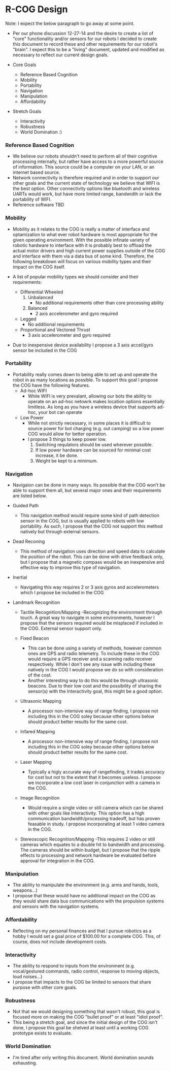 R-COG Design
============

Note:  I expect the below paragraph to go away at some point.

- Per our phone discussion 12-27-14 and the desire to create a list of "core" functionality and/or sensors for our robots I decided to create this document to record these and other requirements for our robot's "brain".  I expect this to be a "living" document, updated and modified as necessary to reflect our current design goals.


+ Core Goals
  - Reference Based Cognition
  - Mobility
  - Portability
  - Navigation
  - Manipulation
  - Affordability

+ Stretch Goals
  - Interactivity
  - Robustness
  - World Domination :)

###  Reference Based Cognition
  + We believe our robots shouldn't need to perform all of their cognitive processing internally, but rather have access to a more powerful source of information.  This source could be a computer on your LAN, or an internet based source.
  + Network connectivity is therefore required and in order to support our other goals and the current state of technology we believe that WIFI is the best option.  Other connectivity options like bluetooth and wireless UARTs would work, but have more limited range, bandwidth or lack the portability of WIFI.
  + Reference software TBD
  
### Mobility
  + Mobility as it relates to the COG is really a matter of interface and optamization to what ever robot hardware is most appropriate for the given operating environment.  With the possible infinate variety of robotic hardware to interface with it is probably best to offload the actual motor drivers and high current power supplies outside of the COG and interface with them via a data bus of some kind.  Therefore, the following breakdown will focus on various mobility types and their impact on the COG itself.

  + A list of popular mobility types we should consider and their requirements:
    - Differential Wheeled
      1. Unbalanced
          - No additional requirements other than core processing ability
      2. Balanced
          - 2 axis accelerometer and gyro required
    - Legged
      - No additional requirements
    - Proportional and Vectored Thrust
      - 3 axis accelerometer and gyro required

  + Due to inexpensive device availability I propose a 3 axis accel/gyro sensor be included in the COG

### Portability
  + Portability really comes down to being able to set up and operate the robot in as many locations as possible. To support this goal I propose the COG have the following features.
    - Ad-hoc WIFI
      - While WIFI is very prevalant, allowing our bots the ability to operate on an ad-hoc netowrk makes location options essentially limitless.  As long as you have a wireless device that supports ad-hoc, your bot can operate
    - Low Power
      - While not strictly necessary, in some places it is difficult to source power for bot charging (e.g. out camping) so a low power COG would allow for better operation.
      - I propose 3 things to keep power low.
        1. Switching requlators should be used wherever possible.
        2. If low power hardware can be sourced for minimal cost increase, it be done.
        3. Weight be kept to a minimum.
    
### Navigation
  + Navigaion can be done in many ways.  Its possible that the COG won't be able to support them all, but several major ones and their requirements are listed below.
  
  + Guided Path
    - This navigation method would require some kind of path detection sensor in the COG, but is usually applied to robots with low portability.  As such, I propose that the COG not support this method natively but through external sensors. 
  + Dead Reconing
    - This method of navigation uses direction and speed data to calculate the position of the robot.  This can be done with drive feedback only, but I propose that a magnetic compass would be an inexpensive and effective way to improve this type of navigation.
  + Inertial
    - Navigating this way requires 2 or 3 axis gyros and accelerometers which I propose be included in the COG

  + Landmark Recognition
    - Tactile Recognition/Mapping
      -Recognizing the environment through touch.  A great way to navigate in some environments, however I propose that the sensors required would be misplaced if included in the COG.  External sensor support only.

    - Fixed Beacon
      - This can be done using a variety of methods, however common ones are GPS and radio telemetry.  To include these in the COG would require a GPS receiver and a scanning radio receiver respectively.  While I don't see any issue with including these natively in the COG I would propose we do so with consideration of the cost.
      - Another interesting way to do this would be through ultrasonic beacons.  Due to their low cost and the possibility of sharing the sensor(s) with the Interactivity goal, this might be a good option.
      
    - Ultrasonic Mapping
      - A processor non-intensive way of range finding, I propose not including this in the COG soley because other options below should product better results for the same cost.
      
    - Infared Mapping
      - A processor non-intensive way of range finding, I propose not including this in the COG soley because other options below should product better results for the same cost.
      
    - Laser Mapping
      - Typically a higly accurate way of rangefinding, it trades accuracy for cost but not to the extent that it becomes useless.  I propose we incorporate a low cost laser in conjunction with a camera in the COG.
      
    - Image Recognition
      - Would require a single video or still camera which can be shared with other goals like Interactivity. This option has a high communication bandwidth/processing tradeoff, but has proven feasable in study.  I propose incorporating at least 1 video camera in the COG.
      
    - Stereoscopic Recognition/Mapping
      -This requires 2 video or still cameras which equates to a double hit to bandwidth and processing.  The cameras should be within budget, but I propose that the ripple effects to processing and network hardware be evaluated before approval for integration in the COG. 

### Manipulation
  + The ability to manipulate the environment (e.g. arms and hands, tools, weapons...)
  + I propose that these would have no additional impact on the COG as they would share data bus communications with the propulsion systems and sensors with the navigation systems.
  
### Affordability
  + Reflecting on my personal finances and that I pursue robotics as a hobby I would set a goal price of $100.00 for a complete COG.  This, of course, does not include development costs.

### Interactivity
  + The ability to respond to inputs from the environment (e.g. vocal/gestured commands, radio control, response to moving objects, loud noises...)
  + I propose that impacts to the COG be limited to sensors that share purpose with other core goals.

### Robustness
  + Not that we would designing something that wasn't robust, this goal is focused more on making the COG "bullet proof" or at least "idiot proof".
  + This being a stretch goal, and since the initial design of the COG isn't done, I propose this goal be shelved at least until a working COG prototype exists to evaluate.

### World Domination
  + I'm tired after only writing this document.  World domination sounds exhausting.
